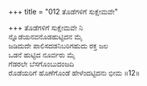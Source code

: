+++
title = "012 ತೊಡೆಗಳಿಗೆ ಸುಕ್ಷೇಮವೇ"

+++
ತೊಡೆಗಳಿಗೆ ಸುಕ್ಷೇಮವೇ ನಿ   
ನ್ನೊಡೆಯನವನೊಡಹುಟ್ಟಿದನ ಮೈ  
ಜಡಿದುದೇ ಪಾಲಿಸದಡನಿಬರಿಗಹುದು ರಕ್ತ ಜಲ   
ಒಡನೆ ಹುಟ್ಟಿದ ನೂರ್ವರು ಮೈ  
ಗೆಡರಲೇ ಬೆಸಗೊಂಬುದಂಜದಿ   
ರೊಡೆಯರಿಗೆ ಹೊಣೆಗೊಂಡೆ ಹೇಳೆಂದಟ್ಟಿದನು ಭೀಮ    ॥12॥